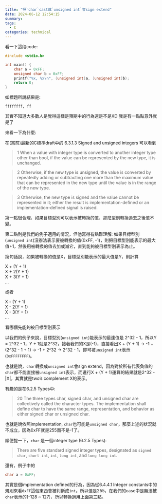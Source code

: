 ```yaml
---
title: "把`char`cast成`unsigned int`會sign extend"
date: 2024-06-12 12:54:15
summary:
tags:
  - C
categories: technical
---
```


看一下這段code:

```c
#include <stdio.h>

int main() {
	char a = 0xFF;
	unsigned char b = 0xFF;
	printf("%x, %x\n", (unsigned int)a, (unsigned int)b);
	return 0;
}
```

如標題所說結果是:

```plain
ffffffff, ff
```

其實不知道大多數人是覺得這樣是預期中的行為還是不是XD 我是有一點點意外就是了

來看一下為什麼:

在(當前)最新的C標準draft中的 6.3.1.3 Signed and unsigned integers 可以看到

> 1 When a value with integer type is converted to another integer type other than bool, if the value can be represented by the new type, it is unchanged.

> 2 Otherwise, if the new type is unsigned, the value is converted by repeatedly adding or subtracting one more than the maximum value that can be represented in the new type until the value is in the range of the new type.

> 3 Otherwise, the new type is signed and the value cannot be represented in it; either the result is implementation-defined or an implementation-defined signal is raised.

第一點很合理，如果目標型別可以表示被轉換的值，那麼型別轉換過去之後值不變。

第二點則是我們的例子適用的情況，但他寫得有點難理解: 如果目標型別(`unsigned int`)沒辦法表示要被轉換的值(0xFF, -1)，則把目標型別能表示的最大值+1，然後用被轉換的值去加或減它，直到能夠被目標型別表示為止。

換句話說，如果被轉換的值是X，目標型別能表示的最大值是Y，則計算

X + (Y + 1)\
X + 2(Y + 1)\
X + 3(Y + 1)\
…

或者

X - (Y + 1)\
X - 2(Y + 1)\
X - 3(Y + 1)\
…

看哪個先能夠被目標型別表示

以我們的例子來說，目標型別(`unsigned int`)能表示的最達值是 2^32 - 1，所以Y = 2^32 - 1，Y + 1就是2^32，接著我們的X是(-1)，直接看出X + (Y + 1) → -1 + (2^32 - 1 + 1) → -1 + 2^32 → 2^32 - 1，即可被`unsigned int`表示(`0xFFFFFFFF`)。

也就是說，`char`轉換成`unsigned int`會sign extend，因為對於所有代表負值的`char`都不能直接被`unsigned int`表示，而進行X + (Y + 1)運算的結果就是2^32 - |X|，其實就是two’s complement X的表示。

有趣的是在6.2.5 Types中:

> 20 The three types char, signed char, and unsigned char are collectively called the character types. The implementation shall define char to have the same range, representation, and behavior as either signed char or unsigned char.

也就是說依照implementation, `char`也可能是`unsigned char`，那麼上述的狀況就不成立，因為0xFF就是255而不是-1了。

順便提一下，`char` 是一個integer type (6.2.5 Types):

> There are five standard signed integer types, designated as `signed char`, `short int`, `int`, `long int`, and `long long int`.

還有，例子中的

```c
char a = 0xFF;
```

其實是個implementation defined的行為，因為從6.4.4.1 Integer constants中的規則來看`0xFF`這個東西會被判斷成`int`，所以值是255，在我們的case中是無法被`char`表示的(-128 \~ 127)，所以轉換適用上面第三點。
